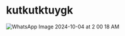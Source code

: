 # kutkutktuygk
![WhatsApp Image 2024-10-04 at 2 00 18 AM](https://github.com/user-attachments/assets/89bc0660-e497-45b2-95ed-cd5d132da5ff)
